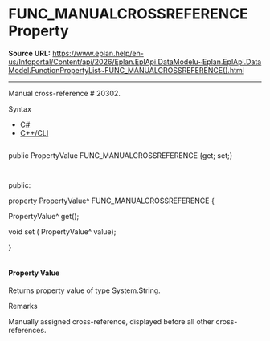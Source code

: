 # FUNC_MANUALCROSSREFERENCE Property

**Source URL:** https://www.eplan.help/en-us/Infoportal/Content/api/2026/Eplan.EplApi.DataModelu~Eplan.EplApi.DataModel.FunctionPropertyList~FUNC_MANUALCROSSREFERENCE().html

---

Manual cross-reference # 20302.

Syntax

- [C#](#i-syntax-CS)
- [C++/CLI](#i-syntax-CPP2005)

```
```
public PropertyValue FUNC_MANUALCROSSREFERENCE {get; set;}
```
```

```
```
public:

property PropertyValue^ FUNC_MANUALCROSSREFERENCE {

   PropertyValue^ get();

   void set (    PropertyValue^ value);

}
```
```

#### Property Value

Returns property value of type System.String.

Remarks

Manually assigned cross-reference, displayed before all other cross-references.
